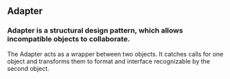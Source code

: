 Adapter
---

### **Adapter** is a structural design pattern, which allows incompatible objects to collaborate.

The Adapter acts as a wrapper between two objects. It catches calls for one object and transforms them to format and interface recognizable by the second object.